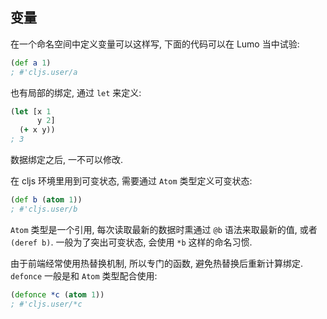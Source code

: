 
变量
----

在一个命名空间中定义变量可以这样写, 下面的代码可以在 Lumo 当中试验:

```clojure
(def a 1)
; #'cljs.user/a
```

也有局部的绑定, 通过 `let` 来定义:

```clojure
(let [x 1
      y 2]
  (+ x y))
; 3
```

数据绑定之后, 一不可以修改.

在 cljs 环境里用到可变状态, 需要通过 `Atom` 类型定义可变状态:

```clojure
(def b (atom 1))
; #'cljs.user/b
```

`Atom` 类型是一个引用, 每次读取最新的数据时熏通过 `@b` 语法来取最新的值, 或者 `(deref b)`. 一般为了突出可变状态, 会使用 `*b` 这样的命名习惯.

由于前端经常使用热替换机制, 所以专门的函数, 避免热替换后重新计算绑定.
`defonce` 一般是和 `Atom` 类型配合使用:

```clojure
(defonce *c (atom 1))
; #'cljs.user/*c
```
